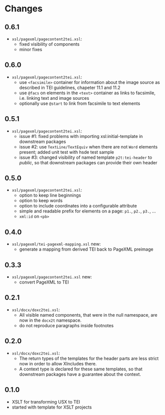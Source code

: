 # Changes

## 0.6.1

- `xsl/pagexml/pagecontent2tei.xsl`:
  - fixed visibility of components
  - minor fixes

## 0.6.0

- `xsl/pagexml/pagecontent2tei.xsl`:
  - use `<facsimile>` container for information about the image source
    as described in TEI guidelines, chapeter 11.1 and 11.2
  - use `@facs` on elements in the `<text>` container as links to
    facsimile, i.e. linking text and image sources
  - optionally use `@start` to link from facsimile to text elements

## 0.5.1

- `xsl/pagexml/pagecontent2tei.xsl`:
  - issue #1: fixed problems with importing xsl:initial-template in downstream packages
  - issue #2: use `TextLine/TextEquiv` when there are not `Word`
    elements present; added unit test with hsde test sample
  - issue #3: changed visibility of named template `p2t:tei-header` to
    *public*, so that downstream packages can provide their own header

## 0.5.0

- `xsl/pagexml/pagecontent2tei.xsl`:
  - option to keep line beginnings
  - option to keep words
  - option to include coordinates into a configurable attribute
  - simple and readable prefix for elements on a page: `p1.`, `p2.`,
    `p3.`, ...
  - `xml:id` on `<pb>`

## 0.4.0

- `xsl/pagexml/tei-pagexml-mapping.xsl` new:
  - generate a mapping from derived TEI back to PageXML preimage

## 0.3.3

- `xsl/pagexml/pagecontent2tei.xsl` new:
  - convert PageXML to TEI

## 0.2.1

- `xsl/docx/doxc2tei.xsl`:
  - All visible named components, that were in the null namespace, are
    now in the `docx2t` namespace.
  - do not reproduce paragraphs inside footnotes

## 0.2.0

- `xsl/docx/doxc2tei.xsl`:
  - The return types of the templates for the header parts are less
	strict now in order to allow XIncludes there.
  - A context type is declared for these same templates, so that
	downstream packages have a guarantee about the context.

## 0.1.0

- XSLT for transforming USX to TEI
- started with template for XSLT projects

